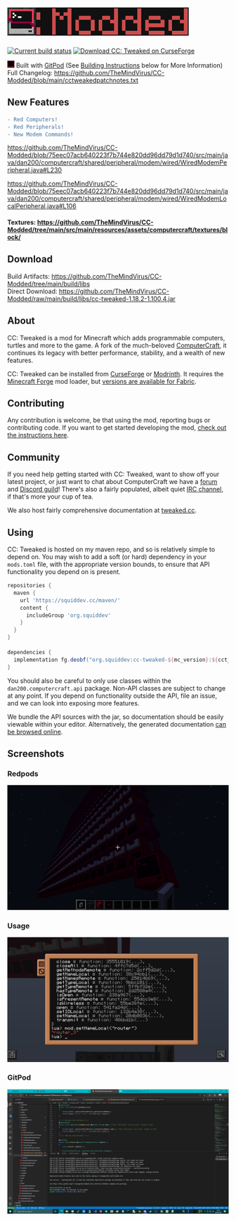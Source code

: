 # ![CC: Tweaked](doc/logo.png)
[![Current build status](https://github.com/cc-tweaked/CC-Tweaked/workflows/Build/badge.svg)](https://github.com/cc-tweaked/CC-Tweaked/actions "Current build status") [![Download CC: Tweaked on CurseForge](http://cf.way2muchnoise.eu/title/cc-tweaked.svg)][CurseForge]

![](https://github.com/TheMindVirus/CC-Modded/blob/main/src/main/resources/assets/computercraft/textures/block/computer_command_front.png) Built with [GitPod](https://gitpod.io/#https://github.com/cc-tweaked/CC-Tweaked/) (See [Building Instructions](https://github.com/TheMindVirus/CC-Modded/blob/main/CONTRIBUTING.md#developing) below for More Information) \
Full Changelog: https://github.com/TheMindVirus/CC-Modded/blob/main/cctweakedpatchnotes.txt
## New Features
```diff
- Red Computers!
- Red Peripherals!
- New Modem Commands!
```
https://github.com/TheMindVirus/CC-Modded/blob/75eec07acb640223f7b744e820dd96dd79d1d740/src/main/java/dan200/computercraft/shared/peripheral/modem/wired/WiredModemPeripheral.java#L230

https://github.com/TheMindVirus/CC-Modded/blob/75eec07acb640223f7b744e820dd96dd79d1d740/src/main/java/dan200/computercraft/shared/peripheral/modem/wired/WiredModemLocalPeripheral.java#L106

#### Textures: https://github.com/TheMindVirus/CC-Modded/tree/main/src/main/resources/assets/computercraft/textures/block/

## Download
Build Artifacts: https://github.com/TheMindVirus/CC-Modded/tree/main/build/libs \
Direct Download: https://github.com/TheMindVirus/CC-Modded/raw/main/build/libs/cc-tweaked-1.18.2-1.100.4.jar

## About
CC: Tweaked is a mod for Minecraft which adds programmable computers, turtles and more to the game. A fork of the
much-beloved [ComputerCraft], it continues its legacy with better performance, stability, and a wealth of new features.

CC: Tweaked can be installed from [CurseForge] or [Modrinth]. It requires the [Minecraft Forge][forge] mod loader, but
[versions are available for Fabric][ccrestitched].

## Contributing
Any contribution is welcome, be that using the mod, reporting bugs or contributing code. If you want to get started
developing the mod, [check out the instructions here](CONTRIBUTING.md#developing).

## Community
If you need help getting started with CC: Tweaked, want to show off your latest project, or just want to chat about
ComputerCraft we have a [forum](https://forums.computercraft.cc/) and [Discord guild](https://discord.computercraft.cc)!
There's also a fairly populated, albeit quiet [IRC channel](http://webchat.esper.net/?channels=computercraft), if that's
more your cup of tea.

We also host fairly comprehensive documentation at [tweaked.cc](https://tweaked.cc/ "The CC: Tweaked website").

## Using
CC: Tweaked is hosted on my maven repo, and so is relatively simple to depend on. You may wish to add a soft (or hard)
dependency in your `mods.toml` file, with the appropriate version bounds, to ensure that API functionality you depend
on is present.

```groovy
repositories {
  maven {
    url 'https://squiddev.cc/maven/'
    content {
      includeGroup 'org.squiddev'
    }
  }
}

dependencies {
  implementation fg.deobf("org.squiddev:cc-tweaked-${mc_version}:${cct_version}")
}
```

You should also be careful to only use classes within the `dan200.computercraft.api` package. Non-API classes are
subject to change at any point. If you depend on functionality outside the API, file an issue, and we can look into
exposing more features.

We bundle the API sources with the jar, so documentation should be easily viewable within your editor. Alternatively,
the generated documentation [can be browsed online](https://tweaked.cc/javadoc/).

[computercraft]: https://github.com/dan200/ComputerCraft "ComputerCraft on GitHub"
[curseforge]: https://minecraft.curseforge.com/projects/cc-tweaked "Download CC: Tweaked from CurseForge"
[modrinth]: https://modrinth.com/mod/gu7yAYhd "Download CC: Tweaked from Modrinth"
[forge]: https://files.minecraftforge.net/ "Download Minecraft Forge."
[ccrestitched]: https://www.curseforge.com/minecraft/mc-mods/cc-restitched "Download CC: Restitched from CurseForge"

## Screenshots
### Redpods
![redpods](https://github.com/TheMindVirus/CC-Modded/blob/main/redpods.png)
### Usage
![usage](https://github.com/TheMindVirus/CC-Modded/blob/main/usage.png)
### GitPod
![gitpod](https://github.com/TheMindVirus/CC-Modded/blob/main/gitpod.png)
